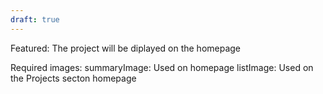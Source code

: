 ```yaml
---
draft: true
---
```


Featured:
The project will be diplayed on the homepage

Required images:
summaryImage: Used on homepage
listImage: Used on the Projects secton homepage
